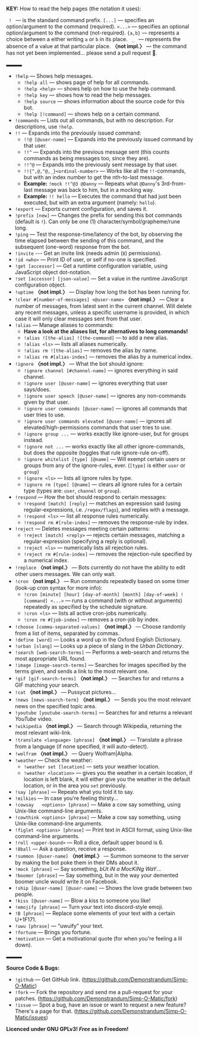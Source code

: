 **KEY:** How to read the help pages (the notation it uses):

`  !  ` — is the standard command prefix.
`[...]` — specifies an option/argument to the command (required).
`<...>` — specifies an optional option/argument to the command (not-required).
`{a,b}` — represents a choice between a either writing `a` or `b` in its place.
`  _  ` — represents the absence of a value at that particular place.
**〈not impl.〉** — the command has not yet been implemented... please send a pull request :pleading_face:.

▬▬▬

- `!help` — Shows help messages.
  - `!help all` — shows page of help for all commands.
  - `!help <help>` — shows help on how to use the help command.
  - `!help key` — shows how to read the help messages.
  - `!help source` — shows information about the source code for this bot.
  - `!help [!command]` — shows help on a certain command.
- `!commands` — Lists out all commands, but with no description.  For descriptions, use `!help`.
- `!!` — Expands into the previously issued command:
  - `!!@ [@user-name]` — Expands into the previously issued command by that user.
  - `!!^` — Expands into the previous message sent (this counts commands as being messages too, since they are).
  - `!!^@` — Expands into the previously sent message by that user.
  - `!!{^,@,^@,_}<ordinal-number>` — Works like all the `!!`-commands, but with an index number to get the nth-to-last message.
  - **Example:** `!mock !!^@3 @Danny` — Repeats what `@Danny`'s 3rd-from-last message was back to him, but in a mocking way.
  - **Example:** `!! hello` — Executes the command that had just been executed, but with an extra argument (namely: `hello`).
- `!export` — Exports current configuration, and saves it.
- `!prefix [new]` — Changes the prefix for sending this bot commands (default is `!`). Can only be one (1) character/symbol/grapheme/rune long.
- `!ping` — Test the response-time/latency of the bot, by observing the time elapsed between the sending of this command, and the subsequent (one-word) response from the bot.
- `!invite` --- Get an invite link (needs admin (`8`) permissions).
- `!id <who>` — Print ID of user, or self if no-one is specified.
- `!get [accessor]` — Get a runtime configuration variable, using JavaScript object dot-notation.
- `!set [accessor] [json-value]` — Set a value in the runtime JavaScript configuration object.
- `!uptime` **〈not impl.〉** — Display how long the bot has been running for.
- `!clear #[number-of-messages] <@user-name>` **〈not impl.〉** — Clear a number of messages, from latest sent in the current channel.  Will delete any recent messages, unless a specific username is provided, in which case it will only clear messages sent from that user.
- `!alias` — Manage aliases to commands:
  - **Have a look at the aliases list, for alternatives to long commands!**
  - `!alias ![the-alias] ![the-command]` — to add a new alias.
  - `!alias <ls>` — lists all aliases numerically.
  - `!alias rm ![the-alias]` — removes the alias by name.
  - `!alias rm #[alias-index]` — removes the alias by a numerical index.
- `!ignore` **〈not impl.〉** — What the bot should ignore:
  - `!ignore channel [#channel-name]` — ignores everything in said channel.
  - `!ignore user [@user-name]` — ignores everything that user says/does.
  - `!ignore user speech [@user-name]` — ignores any non-commands given by that user.
  - `!ignore user commands [@user-name]` — ignores all commands that user tries to use.
  - `!ignore user commands elevated [@user-name]` — ignores all elevated/high-permissions commands that user tries to use.
  - `!ignore group ...` — works exactly like ignore-user, but for groups instead.
  - `!ignore not ...` — works exactly like all other ignore-commands, but does the opposite (toggles that rule ignore-rule on-off).
  - `!ignore whitelist [type] [@name]` — Will exempt certain users or groups from any of the ignore-rules, ever. (`[type]` is either `user` or `group`)
  - `!ignore <ls>` — lists all ignore rules by type.
  - `!ignore rm [type] [@name]` — clears all ignore rules for a certain type (types are: `user`, `channel` or `group`).
- `!respond` — How the bot should respond to certain messages:
  - `!respond [match] [reply]` — matches an expression said (using regular-expressions, i.e. `/regex/flags`), and replies with a message.
  - `!respond <ls>` — list all response rules numerically.
  - `!respond rm #[rule-index]` — removes the response-rule by index.
- `!reject` — Deletes messages meeting certain patterns:
  - `!reject [match] <reply>` — rejects certain messages, matching a regular-expression (specifying a reply is optional).
  - `!reject <ls>` — numerically lists all rejection rules.
  - `!reject rm #[rule-index]` — removes the rejection-rule specified by a numerical index.
- `!replace` **〈not impl.〉** — Bots currently do not have the ability to edit other users messages.  We can only wait.
- `!cron` **〈not impl.〉** — Run commands repeatedly based on some timer (look-up cron syntax for more info):
  - `!cron [minute] [hour] [day-of-month] [month] [day-of-week] ![command] <...>` — runs a command (with or without arguments) repeatedly as specified by the schedule signature.
  - `!cron <ls>` — lists all active cron-jobs numerically.
  - `!cron rm #[job-index]` — removes a cron-job by index.
- `!choose [comma-separated-values]` **〈not impl.〉** — Choose randomly from a list of items, separated by commas.
- `!define [word]` — Looks a word up in the Oxford English Dictionary.
- `!urban [slang]` — Looks up a piece of slang in the _Urban Dictionary_.
- `!search [web-search-terms]` — Performs a web-search and returns the most appropriate URL found.
- `!image [image-search-terms]` — Searches for images specified by the terms given, and sends a link to the most relevant one.
- `!gif [gif-search-terms]` **〈not impl.〉** — Searches for and returns a GIF matching your search.
- `!cat` **〈not impl.〉** — Pussycat pictures...
- `!news [news-search-term]` **〈not impl.〉** — Sends you the most relevant news on the specified topic area.
- `!youtube [youtube-search-terms]` — Searches for and returns a relevant _YouTube_ video.
- `!wikipedia` **〈not impl.〉** — Search through Wikipedia, returning the most relevant wiki-link.
- `!translate <language> [phrase]` **〈not impl.〉** — Translate a phrase from a language (if none specified, it will auto-detect).
- `!wolfram` **〈not impl.〉** — Query Wolfram|Alpha.
- `!weather` — Check the weather:
  - `!weather set [location]` — sets your weather location.
  - `!weather <location>` — gives you the weather in a certain location, if location is left blank, it will either give you the weather in the default location, or in the area you `set` previously.
- `!say [phrase]` — Repeats what you told it to say.
- `!milkies` — In case you're feeling thirsty...
- `!cowsay   <options> [phrase]` — Make a cow say something, using Unix-like command-line arguments.
- `!cowthink <options> [phrase]` — Make a cow say something, using Unix-like command-line arguments.
- `!figlet <options> [phrase]` — Print text in ASCII format, using Unix-like command-line arguments.
- `!roll <upper-bound>` — Roll a dice, default upper bound is 6.
- `!8ball` — Ask a question, receive a response.
- `!summon [@user-name]` **〈not impl.〉** — Summon someone to the server by making the bot poke them in their DMs about it.
- `!mock [phrase]` — Say something, _bUt iN a MocKiNg WaY_...
- `!boomer [phrase]` — Say something, but in the way your demented boomer uncle would write it on Facebook.
- `!ship [@user-name] [@user-name]` — Shows the love grade between two people.
- `!kiss [@user-name]` — Blow a kiss to someone you like!
- `!emojify [phrase]` — Turn your text into discord-style emoji.
- `!B [phrase]` — Replace some elements of your text with a certain U+1F171.
- `!uwu [phrase]` — “uwuify” your text.
- `!fortune` — Brings you fortune.
- `!motivation` — Get a motivational quote (for when you're feeling a lil down).

▬▬▬

**Source Code & Bugs:**

- `!github` — Get GitHub link. (https://github.com/Demonstrandum/Simp-O-Matic)
- `!fork` — Fork the repository and send me a pull-request for your patches. (https://github.com/Demonstrandum/Simp-O-Matic/fork)
- `!issue` — Spot a bug, have an issue or want to request a new feature? There's a page for that. (https://github.com/Demonstrandum/Simp-O-Matic/issues)

**Licenced under GNU GPLv3!  _Free_ as in Freedom!**
